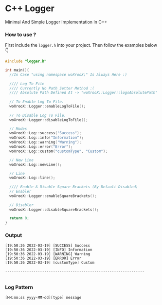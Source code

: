 # C++ Logger
Minimal And Simple Logger Implementation In C++

### How to use ?
First include the `logger.h` into your project. Then follow the examples below 👇
```C++
#include "logger.h"

int main(){
  //In Case "using namespace woXrooX;" Is Always Here :)
  
  //// Log To File
  //// Currently No Path Setter Method :(
  //// Absolute Path Defined At -> "woXrooX::Logger::logsAbsolutePath"
  
  // To Enable Log To File.
  woXrooX::Logger::enableLogToFile();
  
  // To Disable Log To File.
  woXrooX::Logger::disableLogToFile();

  // Modes
  woXrooX::Log::success("Success");
  woXrooX::Log::info("Information");
  woXrooX::Log::warning("Warning");
  woXrooX::Log::error("Error");
  woXrooX::Log::custom("customType", "Custom");

  // New Line
  woXrooX::Log::newLine();

  // Line
  woXrooX::Log::line();
  
  //// Enable & Disable Square Brackets (By Default Disabled)
  // Enabler
  woXrooX::Logger::enableSquareBrackets();
  
  // Disabler
  woXrooX::Logger::disableSquareBrackets();

  return 0;
}
```
### Output
```
[19:50:36 2022-03-19] [SUCCESS] Success
[19:50:36 2022-03-19] [INFO] Information
[19:50:36 2022-03-19] [WARNING] Warning
[19:50:36 2022-03-19] [ERROR] Error
[19:50:36 2022-03-19] [customType] Custom

----------------------------------------------------------------


```
### Log Pattern
```
[HH:mm:ss yyyy-MM-dd][type] message
```
